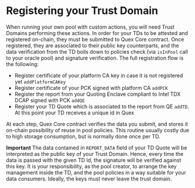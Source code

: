 # Registering your Trust Domain

When running your own pool with custom actions, you will need Trust Domains performing these actions. In order for your
TDs to be attested and registered on-chain, they must be submitted to Quex Core contract. Once registered, they are
associated to their public key counterparts, and the data verification from the TD boils down to policies check (via
`isInPool` call to your oracle pool) and signature verification. The full registration flow is the following:

+ Register certificate of your platform CA key in case it is not registered yet `addPlatformCAKey`
+ Register certificate of your PCK signed with platform CA `addPCK`
+ Register the report from your Quoting Enclave compliant to Intel TDX DCAP signed with PCK `addQE`
+ Register your TD Quote which is associated to the report from QE `addTD`. At this point your TD receives a unique id
  in Quex

At each step, Quex Core contract verifies the data you submit, and stores it on-chain possibility of reuse in pool
policies. This routine usually costly due to high storage consumption, but is normally done once per TD.

**Important** The data contained in `REPORT_DATA` field of your TD Quote will be interpreted as the public key of your
Trust Domain. Hence, every time the data is passed with the given TD Id, the signature will be verified against this
key. It is your responsibility, as the pool creator, to arrange the key management inside the TD, and the pool policies
in a way suitable for your data consumers. Ideally, the keys must never leave the trust domain.
